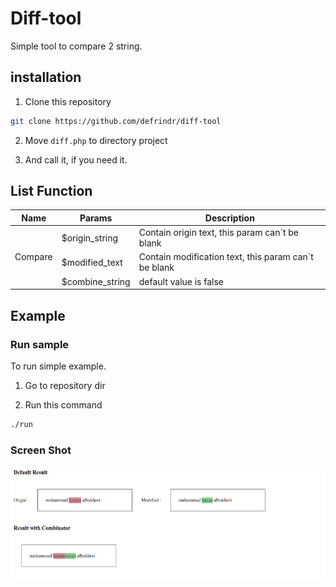 # Diff-tool

Simple tool to compare 2 string.

## installation

1. Clone this repository
```bash
git clone https://github.com/defrindr/diff-tool
```

2. Move ```diff.php``` to directory project

3. And call it, if you need it.


## List Function


<table>
    <thead>
        <th>Name</th>
        <th>Params</th>
        <th>Description</th>
    </thead>
    <tbody>
        <tr>
            <td rowspan="3">Compare</td>
            <td>$origin_string</td>
            <td>
                Contain origin text, this param can`t be blank
            </td>
        </tr>
        <tr>
            <td>$modified_text</td>
            <td>
                Contain modification text, this param can`t be blank
            </td>
        </tr>
        <tr>
            <td>$combine_string</td>
            <td>
                default value is false
            </td>
        </tr>
    </tbody>
</table>

## Example


### Run sample

To run simple example.

1. Go to repository dir

2. Run this command
```bash
./run
```

### Screen Shot

<img src="./assets/screenshot.png" style="width: auto;display: block;margin: auto" alt="thank you">
